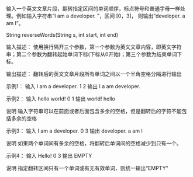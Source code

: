 输入一个英文文章片段，翻转指定区间的单词顺序，标点符号和普通字母一样处理。例如输入字符串“I am a developer. ”，区间 [0，3]， 则输出“developer. a am I”。

String reverseWords(String s, int start, int end)

输入描述：
使用换行隔开三个参数，第一个参数为英文文章内容，即英文字符串；第二个参数为翻转起始单词下标(下标从0开始)；第三个参数为结束单词下标。

输出描述：
翻转后的英文文章片段所有单词之间以一个半角空格分隔进行输出

示例1：
输入
I am a developer.
1
2
输出
I a am developer.

示例2：
输入
  hello world!
0 
1
输出
world! hello

说明
输入字符串可以在前面或者后面包含多余的空格，但是翻转后的字符不能包括多余的空格

示例3：
输入
I am a     developer.
0
3
输出
developer. a am I

说明
如果两个单词间有多余的空格，将翻转后单词间的空格减少到只有一个。

示例4：
输入
Hello!
0
3
输出
EMPTY

说明
指定翻转区间只有一个单词或有无有效单词，则统一输出“EMPTY”
